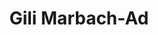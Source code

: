 ---
# Display name
title: Gili Marbach-Ad

weight: 15

# Is this the primary user of the site?
superuser: false

# Role/position/tagline
role: Evaluator

# Organizations/Affiliations to show in About widget
organizations:
- name: University of Maryland, College Park
  url: https://umd.edu

# Social/Academic Networking
# For available icons, see: https://sourcethemes.com/academic/docs/page-builder/#icons
#   For an email link, use "fas" icon pack, "envelope" icon, and a link in the
#   form "mailto:your-email@example.com" or "/#contact" for contact widget.
social:
- icon: globe
  icon_pack: fas
  link: 'https://cmns.umd.edu/people/gili-marbach-ad'
- icon: envelope
  icon_pack: fas
  link: 'mailto:gilim@umd.edu'
- icon: linkedin
  icon_pack: fab
  link: 'https://www.linkedin.com/in/gili-marbach-ad-5a71a827/'
- icon: google-scholar  # Alternatively, use `google-scholar` icon from `ai` icon pack
  icon_pack: ai
  link: https://scholar.google.com/citations?user=jPMt6WAAAAAJ&hl=en
# - icon: github
#   icon_pack: fab
#   link: https://github.com/anilzen
# - icon: orcid
#   icon_pack: fab
#   link: https://orcid.org/0000-0001-7896-6268
# - icon: twitter
#   icon_pack: fab
#   link: https://twitter.com/AnilZenginoglu


# Link to a PDF of your resume/CV.
# To use: copy your resume to `static/media/resume.pdf`, enable `ai` icons in `params.toml`, 
# and uncomment the lines below.
# - icon: cv
#   icon_pack: ai
#   link: media/resume.pdf

# Enter email to display Gravatar (if Gravatar enabled in Config)
email: "gilim@umd.edu"

# Highlight the author in author lists? (true/false)
highlight_name: true

user_groups:
- Senior Personnel
---